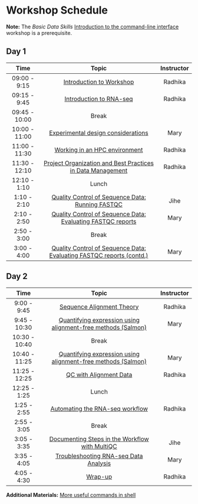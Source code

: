 
# Workshop Schedule

**Note:** The *Basic Data Skills* [Introduction to the command-line interface](https://hbctraining.github.io/Intro-to-Shell/schedule/) workshop is a prerequisite.

## Day 1

| Time            |   Topic  | Instructor |
|:------------------------:|:----------:|:--------:|
|09:00 - 9:15 | [Introduction to Workshop](../lectures/Intro_to_workshop.pdf) | Radhika |
|09:15 - 9:45 | [Introduction to RNA-seq](../lessons/Intro-to-RNAseq.md) | Radhika |
|09:45 - 10:00 | Break | |
|10:00 - 11:00 | [Experimental design considerations](https://hbctraining.github.io/Intro-to-rnaseq-hpc-salmon/lessons/experimental_planning_considerations.html) | Mary |
|11:00 - 11:30 | [Working in an HPC environment](https://hbctraining.github.io/Intro-to-rnaseq-hpc-salmon/lectures/HPC_intro_O2_review.pdf) | Radhika |
|11:30 - 12:10 | [Project Organization and Best Practices in Data Management](https://hbctraining.github.io/Intro-to-rnaseq-hpc-salmon/lessons/01_data_organization.html) | Radhika |
|12:10 - 1:10 | Lunch | |
|1:10 - 2:10 | [Quality Control of Sequence Data: Running FASTQC](https://hbctraining.github.io/Intro-to-rnaseq-hpc-salmon/lessons/qc_running_fastqc.html) | Jihe | 
|2:10 - 2:50 | [Quality Control of Sequence Data: Evaluating FASTQC reports](../lessons/qc_fastqc_assessment.md) | Mary | 
|2:50 - 3:00 | Break | 
|3:00 - 4:00 | [Quality Control of Sequence Data: Evaluating FASTQC reports (contd.)](../lessons/qc_fastqc_assessment.md) | Mary |

## Day 2

| Time            |   Topic  | Instructor |
|:------------------------:|:----------:|:--------:|
|9:00 - 9:45 | [Sequence Alignment Theory](../lectures/alignment_quantification.pdf) | Radhika |
|9:45 - 10:30 | [Quantifying expression using alignment-free methods (Salmon)](../lessons/04_quasi_alignment_salmon.md) | Mary |
|10:30 - 10:40 | Break | |
|10:40 - 11:25 | [Quantifying expression using alignment-free methods (Salmon)](../lessons/04_quasi_alignment_salmon.md) | Mary |
|11:25 - 12:25 | [QC with Alignment Data](../lessons/03_QC_STAR_and_Qualimap_run.md)  | Radhika |
|12:25 - 1:25 | Lunch | |
|1:25 - 2:55 | [Automating the RNA-seq workflow](../lessons/06_automating_workflow.md) | Radhika |
|2:55 - 3:05 | Break | |
|3:05 - 3:35| [Documenting Steps in the Workflow with MultiQC](../lessons/05_multiQC.md) | Jihe |
|3:35 - 4:05| [Troubleshooting RNA-seq Data Analysis](../lectures/RNA-seq_troubleshooting.pdf) | Mary |
|4:05 - 4:30 | [Wrap-up](../lectures/workshop_wrapup.pdf)| Radhika |

**Additional Materials:** [More useful commands in shell](https://hbctraining.github.io/In-depth-NGS-Data-Analysis-Course/sessionVI/lessons/more_bash.html)
